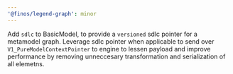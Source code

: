 ```yaml
---
'@finos/legend-graph': minor
---
```


Add `sdlc` to BasicModel, to provide a `versioned` sdlc pointer for a metamodel graph.
Leverage sdlc pointer when applicable to send over `V1_PureModelContextPointer` to engine to lessen payload and improve performance by removing unneccesary transformation and serialization of all elemetns.
